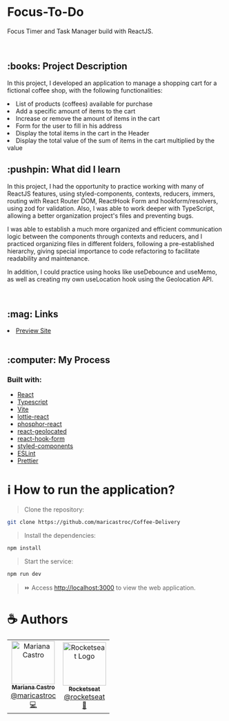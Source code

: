 # Focus-To-Do

<p>Focus Timer and Task Manager build with ReactJS.</p>
<br/>
<h2>:books: Project Description</h2>
<p>In this project, I developed an application to manage a shopping cart for a fictional coffee shop, with the following functionalities:</p>

<li>List of products (coffees) available for purchase</li>
<li>Add a specific amount of items to the cart</li>
<li>Increase or remove the amount of items in the cart</li>
<li>Form for the user to fill in his address</li>
<li>Display the total items in the cart in the Header</li>
<li>Display the total value of the sum of items in the cart multiplied by the value</li>


<h2>:pushpin: What did I learn</h2>

<p>In this project, I had the opportunity to practice working with many of ReactJS features, using styled-components, contexts, reducers, immers, routing with React Router DOM, ReactHook Form and hookform/resolvers, using zod for validation. Also, I was able to work deeper with TypeScript, allowing a better organization project's files and preventing bugs.</p>

<p>I was able to establish a much more organized and efficient communication logic between the components through contexts and reducers, and I practiced organizing files in different folders, following a pre-established hierarchy, giving special importance to code refactoring to facilitate readability and maintenance.</p>

<p>In addition, I could practice using hooks like useDebounce and useMemo, as well as creating my own useLocation hook using the Geolocation API.</p>

</p>
<p dir="auto"> </p>
<br/>
<h2>:mag: Links</h2>
<li><a href="https://maricastroc-focus-to-do.netlify.app/" target="_blank">Preview Site</a></li>
<br/>
<h2>:computer: My Process</h2>
<h3>Built with:</h3>

- [React](https://reactjs.org/)
- [Typescript](https://www.typescriptlang.org/)
- [Vite](https://vitejs.dev/)
- [lottie-react](https://lottiereact.com/)
- [phosphor-react](https://phosphoricons.com/)
- [react-geolocated](https://no23reason.github.io/react-geolocated/)
- [react-hook-form](https://react-hook-form.com/)
- [styled-components](https://styled-components.com/)
- [ESLint](https://eslint.org/)
- [Prettier](https://prettier.io/)

# :information_source: How to run the application?

> Clone the repository:

```bash
git clone https://github.com/maricastroc/Coffee-Delivery
```

> Install the dependencies:

```bash
npm install
```

> Start the service:

```bash
npm run dev
```

> :fast_forward: Access [http://localhost:3000](http://localhost:3000) to view the web application.

# :coffee: Authors

<table>
  <tr>
    <td align="center">
      <a href="http://github.com/maricastroc/">
        <img src="https://avatars.githubusercontent.com/u/121824373?s=400v=4" width="100px;" alt="Mariana Castro"/>
        <br />
        <sub>
          <b>Mariana Castro</b>
        </sub>
       </a>
       <br />
       <a href="https://www.linkedin.com/in/mariana-castro-297586264/" title="Linkedin">@maricastroc</a>
       <br />
       <a href="https://github.com/maricastroc/Coffee-Delivery" title="Code">💻</a>
    </td>
    <td align="center">
      <a href="http://github.com/rocketseat/">
        <img src="https://avatars.githubusercontent.com/u/28929274?s=200&v=4" width="100px;" alt="Rocketseat Logo"/>
        <br />
        <sub>
          <b>Rocketseat</b>
        </sub>
       </a>
       <br />
       <a href="http://github.com/rocketseat/" title="Linkedin">@rocketseat</a>
       <br />
       <a href="https://www.rocketseat.com.br/" title="Education Platform">🚀</a>
    </td>
  </tr>
</table>